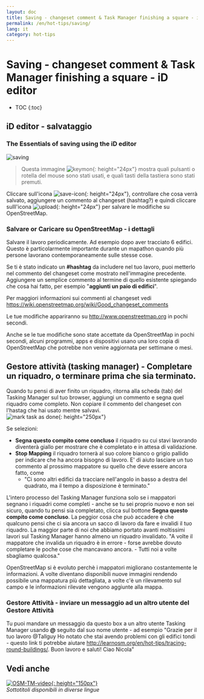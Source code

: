 ```yaml
---
layout: doc
title: Saving - changeset comment & Task Manager finishing a square - iD editor
permalink: /en/hot-tips/saving/
lang: it
category: hot-tips
---
```


Saving - changeset comment & Task Manager finishing a square - iD editor
============

- TOC
{:toc}

iD editor - salvataggio
------------------

### The Essentials of saving using the iD editor ###

![saving][]

> Questa immagine ![keymon]{: height="24px"} mostra quali pulsanti o rotella del mouse sono stati usati, e quali tasti della tastiera sono stati premuti.  

Cliccare sull'icona ![save-icon]{: height="24px"}, controllare che cosa verrà salvato, aggiungere un commento al changeset (hashtag?) e quindi cliccare sulll'icona ![upload]{: height="24px"} per salvare le modifiche su OpenStreetMap.  

### Salvare or Caricare su OpenStreetMap - i dettagli ###

Salvare il lavoro periodicamente. Ad esempio dopo aver tracciato 6 edifici. Questo è particolarmente importante durante un mapathon quando più persone lavorano contemporaneamente sulle stesse cose.  

Se ti è stato indicato un **#hashtag** da includere nel tuo lavoro, puoi metterlo nel commento del changeset come mostrato nell'immagine precedente. Aggiungere un semplice commento al termine di quello esistente spiegando che cosa hai fatto, per esempio "**aggiunti un paio di edifici**".  

Per maggiori informazioni sui commenti al changeset vedi  <https://wiki.openstreetmap.org/wiki/Good_changeset_comments>  

Le tue modifiche appariranno su <http://www.openstreetmap.org> in pochi secondi.  

Anche se le tue modifiche sono state accettate da OpenStreetMap in pochi secondi, alcuni programmi, apps e dispositivi usano una loro copia di OpenStreetMap che potrebbe non venire aggiornata per settimane o mesi.  

Gestore attività (tasking manager) - Completare un riquadro, o terminare prima che sia terminato.  
-------------------------------------------------------------------

Quando tu pensi di aver finito un riquadro, ritorna alla scheda (tab) del Tasking Manager sul tuo browser, aggiungi un commento e segna quel riquadro come completo. Non copiare il commento del changeset con l'hastag che hai usato mentre salvavi.  
![mark task as done]{: height="250px"}  

Se selezioni:

- **Segna questo compito come concluso** il riquadro su cui stavi lavorando diventerà giallo per mostrare che è completato e in attesa di validazione.  
- **Stop Mapping** il riquadro tornerà al suo colore bianco o grigio pallido per indicare che ha ancora bisogno di lavoro. E' di aiuto lasciare un tuo commento al prossimo mappatore su quello che deve essere ancora fatto, come  
    - "Ci sono altri edifici da tracciare nell'angolo in basso a destra del quadrato, ma il tempo a disposizione è terminato."  

L'intero processo del Tasking Manager funziona solo se i mappatori segnano i riquadri come completi - anche se tu sei proprio nuovo e non sei sicuro, quando tu pensi sia completato, clicca sul bottone **Segna questo compito come concluso**. La peggior cosa che può accadere è che qualcuno pensi che ci sia ancora un sacco di lavoro da fare e invalidi il tuo riquadro. La maggior parte di noi che abbiamo portato avanti moltissimi lavori sul Tasking Manager hanno almeno un riquadro invalidato. "A volte il mappatore che invalida un riquadro è in errore - forse avrebbe dovuto completare le poche cose che mancavano ancora. - Tutti noi a volte sbagliamo qualcosa."  

OpenStreetMap si è evoluto perchè i mappatori migliorano costantemente le informazioni. A volte diventano disponibili nuove immagini rendendo possibile una mappatura più dettagliata, a volte c'è un rilevamento sul campo e le informazioni rilevate vengono aggiunte alla mappa.   

### Gestore Attività - inviare un messaggio ad un altro utente del Gestore Attività ###
Tu puoi mandare un messaggio da questo box a un altro utente Tasking Manager usando **@** seguito dal suo nome utente - ad esempio "Grazie per il tuo lavoro @Tallguy Ho notato che stai avendo problemi con gli edifici tondi - questo link ti potrebbe aiutare http://learnosm.org/en/hot-tips/tracing-round-buildings/. Buon lavoro e saluti! Ciao Nicola"  

Vedi anche  
---------

[![OSM-TM-video]{: height="150px"}](https://www.youtube.com/watch?v=_feTGQXLf_M&list=PLb9506_-6FMHZ3nwn9heri3xjQKrSq1hN&index=9 "Humanitarian OpenStreetMap Team - Video formativi sul Gestore attività (tasking manager)")  
*Sottotitoli disponibili in diverse lingue*  



[saving]:/images/hot-tips/saving.gif
[keymon]:/images/hot-tips/keymon.png
[mark task as done]:/images/hot-tips/mark-task-as-done.png
[save-icon]: /images/beginner/save-icon.png "Save icon"
[upload]: /images/beginner/upload.png "Caricamento"
[arrow-up]: /images/arrow-up.png
[OSM-TM-video]: /images/hot-tips/OSM-TM-video.png "Humanitarian OpenStreetMap Team - Tasking Manager Video Tutorial"